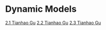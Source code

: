 # Dynamic Models

[2.1 Tianhao Gu](https://apollon.ase.in.tum.de/wgv0AkMWc0mXo0UsrhyJ?view=COLLABORATE)
[2.2 Tianhao Gu](https://apollon.ase.in.tum.de/DK6tcboGxttMvMkuGVfY?view=COLLABORATE)
[2.3 Tianhao Gu](https://apollon.ase.in.tum.de/YwS7FiBuLY13N4jee5wO?view=COLLABORATE)

